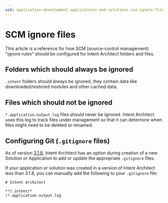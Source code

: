 ```yaml
---
uid: application-development.applications-and-solutions.scm-ignore-files
---
```

# SCM ignore files

This article is a reference for how SCM (source-control management) "ignore rules" should be configured for Intent Architect folders and files.

## Folders which should always be ignored

`.intent` folders should always be ignored, they contain data like downloaded/restored modules and other cached data.

## Files which should not be ignored

`*.application.output.log` files should never be ignored. Intent Architect uses this log to track files under management so that it can determine when files might need to be deleted or renamed.

## Configuring Git (`.gitignore` files)

As of version [3.1.8](xref:release-notes.version-3-1#new-features-added-in-318), Intent Architect has an option during creation of a new Solution or Application to add or update the appropriate `.gitignore` files.

If your application or solution was created in a version of Intent Architect less than 3.1.8, you can manually add the following to your `.gitignore` file:

```text
# Intent Architect

**/.intent/*
!*.application.output.log
```
